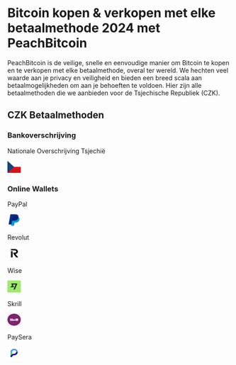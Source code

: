 <body class="payment-methods-page">

# Bitcoin kopen & verkopen met elke betaalmethode 2024 met PeachBitcoin

PeachBitcoin is de veilige, snelle en eenvoudige manier om Bitcoin te kopen en te verkopen met elke betaalmethode, overal ter wereld. We hechten veel waarde aan je privacy en veiligheid en bieden een breed scala aan betaalmogelijkheden om aan je behoeften te voldoen. Hier zijn alle betaalmethoden die we aanbieden voor de Tsjechische Republiek (CZK).

## CZK Betaalmethoden

### Bankoverschrijving

<div class="payment-grid">
    <div class="payment-grid-item">
        <p>Nationale Overschrijving Tsjechië</p> 
        <img src="/img/faq/logoimg/czech.png" width="30px" height="27px" alt="Bitcoin kopen met Nationale Overschrijving Tsjechië, Bitcoin verkopen met Nationale Overschrijving Tsjechië">
    </div>
</div>

### Online Wallets

<div class="payment-grid">
    <div class="payment-grid-item">
        <p>PayPal</p>
        <img src="/img/faq/logoimg/paypal.png" width="30px" height="27px" alt="Bitcoin kopen met PayPal, Bitcoin verkopen met PayPal">
    </div>
    <div class="payment-grid-item">
        <p>Revolut</p> 
        <img src="/img/faq/logoimg/revolut.png" width="30px" height="27px" alt="Bitcoin kopen met Revolut, Bitcoin verkopen met Revolut">
    </div>
    <div class="payment-grid-item">
        <p>Wise</p>
        <img src="/img/faq/logoimg/wise.png" width="30px" height="27px" alt="Bitcoin kopen met Wise, Bitcoin verkopen met Wise">
    </div>
    <div class="payment-grid-item">
        <p>Skrill</p> 
        <img src="/img/faq/logoimg/skrill.png" width="30px" height="27px" alt="Bitcoin kopen met Skrill, Bitcoin verkopen met Skrill">
    </div>
    <div class="payment-grid-item">
        <p>PaySera</p> 
        <img src="/img/faq/logoimg/paysera.png" width="30px" height="27px" alt="Bitcoin kopen met PaySera, Bitcoin verkopen met PaySera">
    </div>
</div>

</body>
